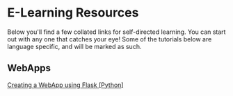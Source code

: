 # E-Learning Resources
Below you'll find a few collated links for self-directed learning. You can start out with any one that catches your eye! Some of the tutorials below are language specific, and will be marked as such.

## WebApps
[Creating a WebApp using Flask \[Python\]](https://blog.miguelgrinberg.com/post/the-flask-mega-tutorial-part-i-hello-world)
